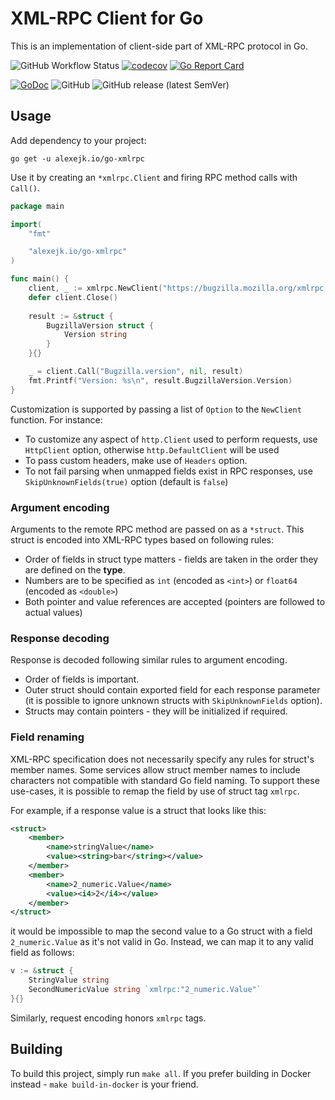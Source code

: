 # XML-RPC Client for Go

This is an implementation of client-side part of XML-RPC protocol in Go.

![GitHub Workflow Status](https://img.shields.io/github/actions/workflow/status/alexejk/go-xmlrpc/build.yml?branch=master)
[![codecov](https://codecov.io/gh/alexejk/go-xmlrpc/branch/master/graph/badge.svg)](https://codecov.io/gh/alexejk/go-xmlrpc)
[![Go Report Card](https://goreportcard.com/badge/alexejk.io/go-xmlrpc)](https://goreportcard.com/report/alexejk.io/go-xmlrpc)

[![GoDoc](https://godoc.org/alexejk.io/go-xmlrpc?status.svg)](https://godoc.org/alexejk.io/go-xmlrpc)
![GitHub](https://img.shields.io/github/license/alexejk/go-xmlrpc)
![GitHub release (latest SemVer)](https://img.shields.io/github/v/release/alexejk/go-xmlrpc)


## Usage

Add dependency to your project:

```shell
go get -u alexejk.io/go-xmlrpc
```

Use it by creating an `*xmlrpc.Client` and firing RPC method calls with `Call()`.

```go
package main

import(
    "fmt"

    "alexejk.io/go-xmlrpc"
)

func main() {
    client, _ := xmlrpc.NewClient("https://bugzilla.mozilla.org/xmlrpc.cgi")
    defer client.Close()
	
    result := &struct {
        BugzillaVersion struct {
            Version string
        }
    }{}

    _ = client.Call("Bugzilla.version", nil, result)
    fmt.Printf("Version: %s\n", result.BugzillaVersion.Version)
}
```

Customization is supported by passing a list of `Option` to the `NewClient` function. 
For instance:

 - To customize any aspect of `http.Client` used to perform requests, use `HttpClient` option, otherwise `http.DefaultClient` will be used
 - To pass custom headers, make use of `Headers` option.
 - To not fail parsing when unmapped fields exist in RPC responses, use `SkipUnknownFields(true)` option (default is `false`)

### Argument encoding

Arguments to the remote RPC method are passed on as a `*struct`. This struct is encoded into XML-RPC types based on following rules:

* Order of fields in struct type matters - fields are taken in the order they are defined on the **type**.
* Numbers are to be specified as `int` (encoded as `<int>`) or `float64` (encoded as `<double>`)
* Both pointer and value references are accepted (pointers are followed to actual values)

### Response decoding

Response is decoded following similar rules to argument encoding.

* Order of fields is important.
* Outer struct should contain exported field for each response parameter (it is possible to ignore unknown structs with `SkipUnknownFields` option).
* Structs may contain pointers - they will be initialized if required.

### Field renaming

XML-RPC specification does not necessarily specify any rules for struct's member names. Some services allow struct member names to include characters not compatible with standard Go field naming.
To support these use-cases, it is possible to remap the field by use of struct tag `xmlrpc`. 

For example, if a response value is a struct that looks like this:

```xml
<struct>
    <member>
        <name>stringValue</name>
        <value><string>bar</string></value>
    </member>
    <member>
        <name>2_numeric.Value</name>
        <value><i4>2</i4></value>
    </member>
</struct>
```

it would be impossible to map the second value to a Go struct with a field `2_numeric.Value` as it's not valid in Go.
Instead, we can map it to any valid field as follows:

```go
v := &struct {
    StringValue string
    SecondNumericValue string `xmlrpc:"2_numeric.Value"`
}{}
```

Similarly, request encoding honors `xmlrpc` tags.

## Building

To build this project, simply run `make all`. 
If you prefer building in Docker instead - `make build-in-docker` is your friend.
